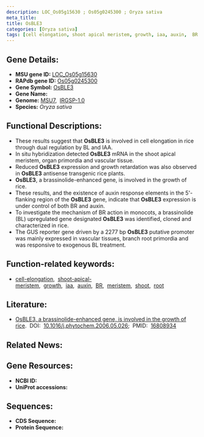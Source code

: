```yaml
---
description: LOC_Os05g15630 ; Os05g0245300 ; Oryza sativa
meta_title:
title: OsBLE3
categories: [Oryza sativa]
tags: [cell elongation, shoot apical meristem, growth, iaa, auxin,  BR , meristem, shoot, root]
---
```


## Gene Details:
- **MSU gene ID:** [LOC_Os05g15630](http://rice.uga.edu/cgi-bin/ORF_infopage.cgi?orf=LOC_Os05g15630)  
- **RAPdb gene ID:** [Os05g0245300](https://rapdb.dna.affrc.go.jp/locus/?name=Os05g0245300)  
- **Gene Symbol:** <u>OsBLE3</u>
- **Gene Name:**
- **Genome:**  [MSU7](http://rice.uga.edu/),&nbsp;&nbsp;[IRGSP-1.0](https://rapdb.dna.affrc.go.jp/download/irgsp1.html)
- **Species:** *Oryza sativa*

## Functional Descriptions:
   - These results suggest that **OsBLE3** is involved in cell elongation in rice through dual regulation by BL and IAA.
   - In situ hybridization detected **OsBLE3** mRNA in the shoot apical meristem, organ primordia and vascular tissue.
   - Reduced **OsBLE3** expression and growth retardation was also observed in **OsBLE3** antisense transgenic rice plants.
   - **OsBLE3**, a brassinolide-enhanced gene, is involved in the growth of rice.
   - These results, and the existence of auxin response elements in the 5'-flanking region of the **OsBLE3** gene, indicate that **OsBLE3** expression is under control of both BR and auxin.
   - To investigate the mechanism of BR action in monocots, a brassinolide (BL) upregulated gene designated **OsBLE3** was identified, cloned and characterized in rice.
   - The GUS reporter gene driven by a 2277 bp **OsBLE3** putative promoter was mainly expressed in vascular tissues, branch root primordia and was responsive to exogenous BL treatment.

## Function-related keywords:
   - [cell-elongation](/tags/cell-elongation/),&nbsp;&nbsp;[shoot-apical-meristem](/tags/shoot-apical-meristem/),&nbsp;&nbsp;[growth](/tags/growth/),&nbsp;&nbsp;[iaa](/tags/iaa/),&nbsp;&nbsp;[auxin](/tags/auxin/),&nbsp;&nbsp;[BR](/tags/BR/),&nbsp;&nbsp;[meristem](/tags/meristem/),&nbsp;&nbsp;[shoot](/tags/shoot/),&nbsp;&nbsp;[root](/tags/root/)

## Literature:
   - [OsBLE3, a brassinolide-enhanced gene, is involved in the growth of rice](https://www.doi.org/10.1016/j.phytochem.2006.05.026).&nbsp;&nbsp;DOI:&nbsp;&nbsp;[10.1016/j.phytochem.2006.05.026](https://www.doi.org/10.1016/j.phytochem.2006.05.026);&nbsp;&nbsp;PMID:&nbsp;&nbsp;[16808934](https://pubmed.ncbi.nlm.nih.gov/16808934/)

## Related News:

## Gene Resources:
- **NCBI ID:**  []()
- **UniProt accessions:** [](https://www.uniprot.org/uniprotkb//entry)

## Sequences:
- **CDS Sequence:**
- **Protein Sequence:**
